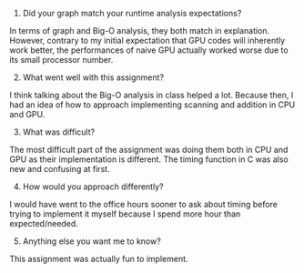 1. Did your graph match your runtime analysis expectations?

In terms of graph and Big-O analysis, they both match in explanation. However, contrary to my initial expectation that GPU codes will inherently work better, the performances of naive GPU actually worked worse due to its small processor number.  

2. What went well with this assignment?

I think talking about the Big-O analysis in class helped a lot. Because then, I had an idea of how to approach implementing scanning and addition in CPU and GPU. 

3. What was difficult?

The most difficult part of the assignment was doing them both in CPU and GPU as their implementation is different. The timing function in C was also new and confusing at first. 

4. How would you approach differently?

I would have went to the office hours sooner to ask about timing before trying to implement it myself because I spend more hour than expected/needed.

5. Anything else you want me to know?

This assignment was actually fun to implement. 
